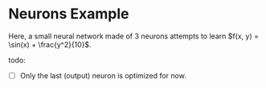 # Neurons Example

Here, a small neural network made of 3 neurons attempts to learn $f(x, y) = \sin(x) + \frac{y^2}{10}$. 

todo:
- [ ] Only the last (output) neuron is optimized for now.